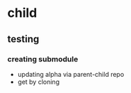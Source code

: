 # child

## testing

### creating submodule

- updating alpha via parent-child repo
- get by cloning
